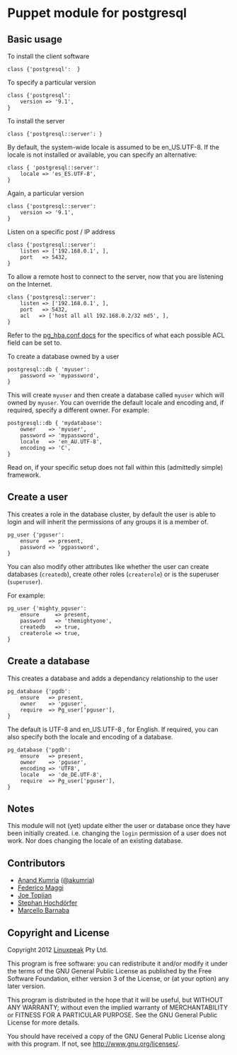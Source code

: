 Puppet module for postgresql
============================

Basic usage
-----------

To install the client software

    class {'postgresql':  }

To specify a particular version

    class {'postgresql':
        version => '9.1',
    }

To install the server

	class {'postgresql::server': }

By default, the system-wide locale is assumed to be en_US.UTF-8. If the
locale is not installed or available, you can specify an alternative:

    class { 'postgresql::server':
        locale => 'es_ES.UTF-8',
    }

Again, a particular version

	class {'postgresql::server':
		version => '9.1',
	}

Listen on a specific post / IP address

	class {'postgresql::server':
		listen => ['192.168.0.1', ],
		port   => 5432,
	}

To allow a remote host to connect to the server, now that you are listening
on the Internet.

    class {'postgresql::server':
        listen => ['192.168.0.1', ],
        port   => 5432,
        acl   => ['host all all 192.168.0.2/32 md5', ],
    }

Refer to the [pg_hba.conf docs](http://www.postgresql.org/docs/devel/static/auth-pg-hba-conf.html) for
the specifics of what each possible ACL field can be set to.

To create a database owned by a user

    postgresql::db { 'myuser':
        password => 'mypassword',
    }

This will create `myuser` and then create a database called `myuser`
which will owned by `myuser`. You can override the default locale and
encoding and, if required, specify a different owner. For example:

    postgresql::db { 'mydatabase':
        owner    => 'myuser',
        password => 'mypassword',
        locale   => 'en_AU.UTF-8',
        encoding => 'C',
    }


Read on, if your specific setup does not fall within this
 (admittedly simple) framework.

Create a user
-------------

This creates a role in the database cluster, by default the user
is able to login and will inherit the permissions of any groups it
is a member of.

	pg_user {'pguser':
		ensure   => present,
		password => 'pgpassword',
	}

You can also modify other attributes like whether the user can create
databases (`createdb`), create other roles (`createrole`) or is the
superuser (`superuser`).

For example:

    pg_user {'mighty_pguser':
        ensure     => present,
        password   => 'themightyone',
        createdb   => true,
        createrole => true,
    }


Create a database
-----------------

This creates a database and adds a dependancy relationship to the user

	pg_database {'pgdb':
		ensure   => present,
		owner    => 'pguser',
		require  => Pg_user['pguser'],
	}

The default is UTF-8 and en_US.UTF-8 , for English. If required,
you can also specify both the locale and encoding of a database.

	pg_database {'pgdb':
		ensure   => present,
		owner    => 'pguser',
		encoding => 'UTF8',
		locale   => 'de_DE.UTF-8',
		require  => Pg_user['pguser'],
	}


Notes
-----

This module will not (yet) update either the user or database once they have
been initially created. i.e. changing the `login` permission of a user does not work.
Nor does changing the locale of an existing database.


Contributors
------------

 * [Anand Kumria](https://github.com/akumria) ([@akumria](https://twitter.com/akumria))
 * [Federico Maggi](https://github.com/phretor)
 * [Joe Topjian](https://github.com/jtopjian)
 * [Stephan Hochdörfer](https://github.com/shochdoerfer)
 * [Marcello Barnaba](https://github.com/vjt)

Copyright and License
---------------------

Copyright 2012 [Linuxpeak](https://www.linuxpeak.com/) Pty Ltd.

This program is free software: you can redistribute it and/or modify
it under the terms of the GNU General Public License as published by
the Free Software Foundation, either version 3 of the License, or
(at your option) any later version.

This program is distributed in the hope that it will be useful,
but WITHOUT ANY WARRANTY; without even the implied warranty of
MERCHANTABILITY or FITNESS FOR A PARTICULAR PURPOSE.  See the
GNU General Public License for more details.

You should have received a copy of the GNU General Public License
along with this program.  If not, see <http://www.gnu.org/licenses/>.
